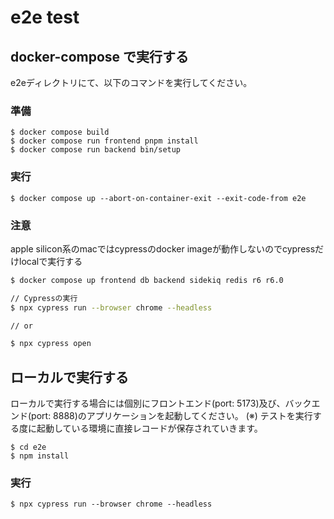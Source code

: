 # e2e test

## docker-compose で実行する

e2eディレクトリにて、以下のコマンドを実行してください。

### 準備

```
$ docker compose build
$ docker compose run frontend pnpm install
$ docker compose run backend bin/setup
```

### 実行

```
$ docker compose up --abort-on-container-exit --exit-code-from e2e
```

### 注意
apple silicon系のmacではcypressのdocker imageが動作しないのでcypressだけlocalで実行する

```bash
$ docker compose up frontend db backend sidekiq redis r6 r6.0

// Cypressの実行
$ npx cypress run --browser chrome --headless

// or

$ npx cypress open 
```


## ローカルで実行する

ローカルで実行する場合には個別にフロントエンド(port: 5173)及び、バックエンド(port: 8888)のアプリケーションを起動してください。
(※) テストを実行する度に起動している環境に直接レコードが保存されていきます。

```
$ cd e2e
$ npm install
```

### 実行

```
$ npx cypress run --browser chrome --headless
```
